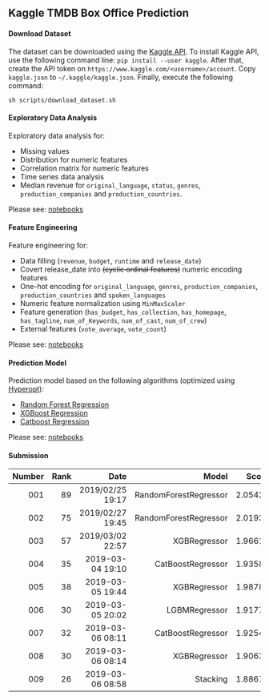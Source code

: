 ## Kaggle TMDB Box Office Prediction
#### Download Dataset
The dataset can be downloaded using the [Kaggle API](https://github.com/Kaggle/kaggle-api). To install Kaggle API, use the following command line: `pip install --user kaggle`. After that, create the API token on `https://www.kaggle.com/<username>/account`. Copy `kaggle.json` to `~/.kaggle/kaggle.json`. Finally, execute the following command:
```
sh scripts/download_dataset.sh
```

#### Exploratory Data Analysis
Exploratory data analysis for:
* Missing values
* Distribution for numeric features
* Correlation matrix for numeric features
* Time series data analysis
* Median revenue for `original_language`, `status`, `genres`, `production_companies` and `production_countries`.

Please see: [notebooks](notebooks/exploratory_data_analysis.ipynb)

#### Feature Engineering
Feature engineering for:
* Data filling (`revenue`, `budget`, `runtime` and `release_date`)
* Covert release_date into ~~(cyclic ordinal features)~~ numeric encoding features
* One-hot encoding for `original_language`, `genres`, `production_companies`, `production_countries` and `spoken_languages`
* Numeric feature normalization using `MinMaxScaler`
* Feature generation (`has_budget`, `has_collection`, `has_homepage`, `has_tagline`, `num_of_Keywords`, `num_of_cast`, `num_of_crew`)
* External features (`vote_average`, `vote_count`)

Please see: [notebooks](notebooks/feature_engineering.ipynb)

#### Prediction Model
Prediction model based on the following algorithms (optimized using [Hyperopt](https://github.com/hyperopt/hyperopt)):
* [Random Forest Regression](https://scikit-learn.org/stable/modules/generated/sklearn.ensemble.RandomForestRegressor.html)
* [XGBoost Regression](https://xgboost.readthedocs.io/en/latest/index.html)
* [Catboost Regression](https://github.com/catboost/catboost)

Please see: [notebooks](notebooks/prediction_model.ipynb)

#### Submission
| Number | Rank |             Date |                 Model |   Score |
| ------:| ----:| ----------------:| ---------------------:| -------:|
|    001 |   89 | 2019/02/25 19:17 | RandomForestRegressor | 2.05429 |
|    002 |   75 | 2019/02/27 19:45 | RandomForestRegressor | 2.01930 |
|    003 |   57 | 2019/03/02 22:57 |          XGBRegressor | 1.96615 |
|    004 |   35 | 2019-03-04 19:10 |     CatBoostRegressor | 1.93589 |
|    005 |   38 | 2019-03-05 19:44 |          XGBRegressor | 1.98788 |
|    006 |   30 | 2019-03-05 20:02 |         LGBMRegressor | 1.91772 | 
|    007 |   32 | 2019-03-06 08:11 |     CatBoostRegressor | 1.92542 |
|    008 |   30 | 2019-03-06 08:14 |          XGBRegressor | 1.90633 |
|    009 |   26 | 2019-03-06 08:58 |              Stacking | 1.88679 |